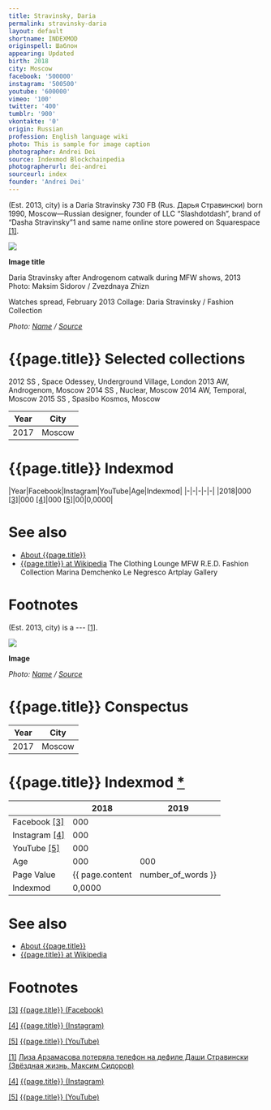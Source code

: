 ```yaml
---
title: Stravinsky, Daria
permalink: stravinsky-daria
layout: default
shortname: INDEXMOD
originspell: Шаблон
appearing: Updated
birth: 2018
city: Moscow
facebook: '500000'
instagram: '500500'
youtube: '600000'
vimeo: '100'
twitter: '400'
tumblr: '900'
vkontakte: '0'
origin: Russian
profession: English language wiki
photo: This is sample for image caption
photographer: Andrei Dei
source: Indexmod Blockchainpedia
photographerurl: dei-andrei
sourceurl: index
founder: 'Andrei Dei'
---
```


(Est. 2013, city) is a Daria Stravinsky  730  FB (Rus. Дарья Стравински) born 1990, Moscow—Russian designer, founder of LLC “Slashdotdash”, brand of “Dasha Stravinsky”1 and same name online store powered on Squarespace <span id="a1">[\[1\]](#f1)</span>.

![](/encyclopedia/images/image-name.jpg)

**Image title**

Daria Stravinsky after Androgenom catwalk during MFW shows, 2013
Photo: Maksim Sidorov / Zvezdnaya Zhizn

Watches spread, February 2013
Collage: Daria Stravinsky / Fashion Collection

*Photo: [Name](index) / [Source](index)*

# {{page.title}} Selected collections
 2012 SS , Space Odessey, Underground Village, London
 2013 AW, Androgenom, Moscow
 2014 SS , Nuclear, Moscow
 2014 AW, Temporal, Moscow
 2015 SS , Spasibo Kosmos, Moscow

|Year|City|
|-|-|
|2017|Moscow|

# {{page.title}} Indexmod

|Year|Facebook|Instagram|YouTube|Age|Indexmod|
|-|-|-|-|-|
|2018|000 <span id="a3">[\[3\]](#f3)</span>|000 <span id="a4">[\[4\]](#f4)</span>|000 <span id="a5">[\[5\]](#f5)</span>|00|0,0000|


# See also

+ [About {{page.title}}](index)
+ [{{page.title}} at Wikipedia](index)
The Clothing Lounge
MFW
R.E.D.
Fashion Collection
Marina Demchenko
Le Negresco
Artplay Gallery

# Footnotes

(Est. 2013, city) is a --- <span id="a1">[\[1\]](#f1)</span>.

![](/encyclopedia/images/{{page.permalink}}.jpg)

**Image**

*Photo: [Name](index) / [Source](index)*

# {{page.title}} Conspectus

|Year|City|
|-|-|
|2017|Moscow|

# {{page.title}} Indexmod [*](indexmod)

||2018|2019|
|-|-|-|
|Facebook <span id="a3">[\[3\]](#f3)</span>|000||
|Instagram <span id="a4">[\[4\]](#f4)</span>|000||
|YouTube <span id="a5">[\[5\]](#f5)</span>|000||
|Age|000|000|
|Page Value|{{ page.content | number_of_words }}||
|Indexmod|0,0000||

# See also

+ [About {{page.title}}](index)
+ [{{page.title}} at Wikipedia](index)

# Footnotes

[[3]](#a3) <span id="f3"></span> [{{page.title}} (Facebook)](index)

[[4]](#a4) <span id="f4"></span> [{{page.title}} (Instagram)](index)

[[5]](#a5) <span id="f5"></span> [{{page.title}} (YouTube)](index)

[[1]](#a1) <span id="f1"></span> [Лиза Арзамасова потеряла телефон на дефиле Даши Стравински (Звёздная жизнь, Максим Сидоров)](http://zvezdnayazhizn.ru/лиза-арзамасова-потеряла-телефон-на-д)

[[4]](#a4) <span id="f4"></span> [{{page.title}} (Instagram)](index)

[[5]](#a5) <span id="f5"></span> [{{page.title}} (YouTube)](index)
